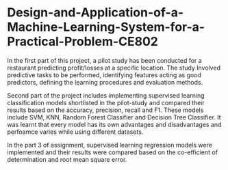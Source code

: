# Design-and-Application-of-a-Machine-Learning-System-for-a-Practical-Problem-CE802

 In the first part of this project, a pilot study has been conducted for a restaurant predicting profit/losses at a specific location. The study Involved predictive tasks to be performed, identifying features acting as good predictors, defining the learning procedures and evaluation methods.
 
 Second part of the project includes implementing supervised learning classification models shortlisted in the pilot-study and compared their results based on the accuracy, precision, recall and F1. These models include SVM, KNN, Random Forest Classifier and Decision Tree Classifier. It was learnt that every model has its own advantages and disadvantages and perfoamce varies while using different datasets.
 
 In the part 3 of assignment, supervised learning regression models were implemented and their results were compared based on the co-efficient of determination and root mean square error. 

